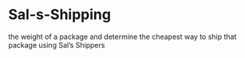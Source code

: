 # Sal-s-Shipping
 the weight of a package and determine the cheapest way to ship that package using Sal’s Shippers
